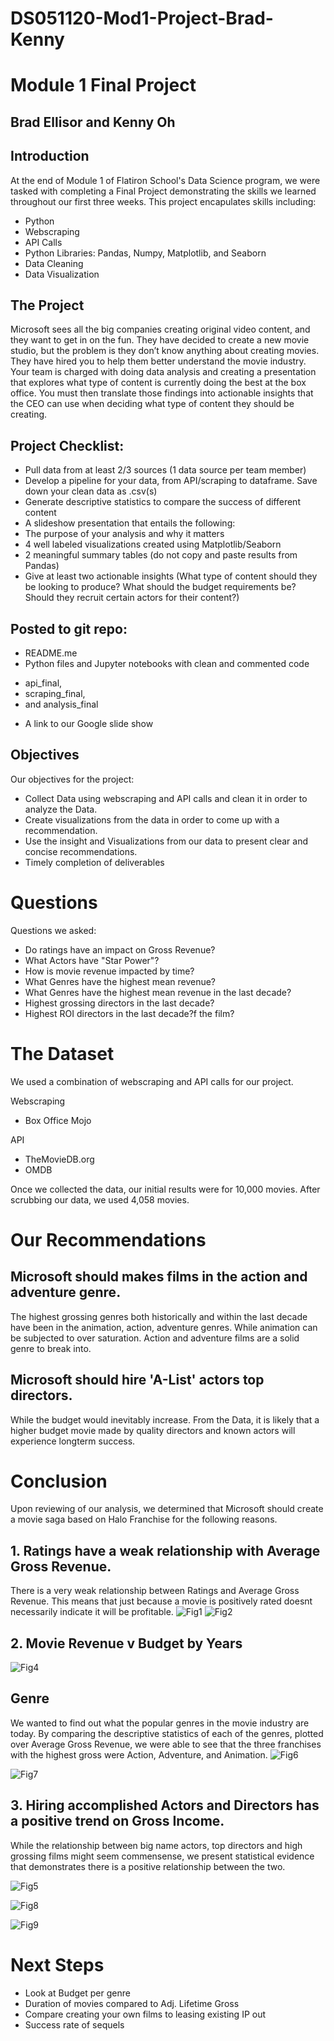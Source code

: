 # DS051120-Mod1-Project-Brad-Kenny
# Module 1 Final Project

## Brad Ellisor and Kenny Oh

## Introduction

At the end of Module 1 of Flatiron School's Data Science program, we were tasked with completing a Final Project demonstrating the skills we learned throughout our first three weeks. This project encapulates skills including:

* Python
* Webscraping
* API Calls
* Python Libraries: Pandas, Numpy, Matplotlib, and Seaborn
* Data Cleaning
* Data Visualization

## The Project

Microsoft sees all the big companies creating original video content, and they want to get in on the fun. They have decided to create a new movie studio, but the problem is they don’t know anything about creating movies. They have hired you to help them better understand the movie industry.
Your team is charged with doing data analysis and creating a presentation that explores what type of content is currently doing the best at the box office. You must then translate those findings into actionable insights that the CEO can use when deciding what type of content they should be creating.

## Project Checklist:

- Pull data from at least 2/3 sources (1 data source per team member)
- Develop a pipeline for your data, from API/scraping to dataframe. Save down your clean data as .csv(s)
- Generate descriptive statistics to compare the success of different content 
- A slideshow presentation that entails the following:
- The purpose of your analysis and why it matters
- 4 well labeled visualizations created using Matplotlib/Seaborn
- 2 meaningful summary tables (do not copy and paste results from Pandas)
- Give at least two actionable insights (What type of content should they be looking to
produce? What should the budget requirements be? Should they recruit certain actors for their content?)

## Posted to git repo:
- README.me
- Python files and Jupyter notebooks with clean and commented code
* api_final, 
* scraping_final,
* and analysis_final
- A link to our Google slide show



## Objectives

Our objectives for the project:

* Collect Data using webscraping and API calls and clean it in order to analyze the Data.
* Create visualizations from the data in order to come up with a recommendation.
* Use the insight and Visualizations from our data to present clear and concise recommendations.
* Timely completion of deliverables

# Questions 
Questions we asked:

* Do ratings have an impact on Gross Revenue?
* What Actors have "Star Power"?
* How is movie revenue impacted by time?
* What Genres have the highest mean revenue?
* What Genres have the highest mean revenue in the last decade?
* Highest grossing directors in the last decade?
* Highest ROI directors in the last decade?f the film?

# The Dataset
We used a combination of webscraping and API calls for our project. 

Webscraping
* Box Office Mojo

API
 * TheMovieDB.org
 * OMDB

Once we collected the data, our initial results were for 10,000 movies. After scrubbing our data, we used 4,058 movies.

# Our Recommendations

## Microsoft should makes films in the action and adventure genre.
The highest grossing genres both historically and within the last decade have been in the animation, action, adventure genres. While animation can be subjected to over saturation. Action and adventure films are a solid genre to break into.

## Microsoft should hire 'A-List' actors top directors.
While the budget would inevitably increase. From the Data, it is likely that a higher budget movie made by quality directors and known actors will experience longterm success.

# Conclusion

Upon reviewing of our analysis, we determined that Microsoft should create a movie saga based on Halo Franchise for the following reasons.

## 1. Ratings have a weak relationship with Average Gross Revenue.
There is a very weak relationship between Ratings and Average Gross Revenue. This means that just because a movie is positively rated doesnt necessarily indicate it will be profitable. 
![Fig1](/IMAGES/1_Rating_V_Gross.png)
![Fig2](/IMAGES/2_Corr_HM.png)





## 2. Movie Revenue v Budget by Years
![Fig4](/IMAGES/3-5_MovieRevenuevBudgetbyYears.png)



## Genre
We wanted to find out what the popular genres in the movie industry are today. By comparing the descriptive statistics of each of the genres, plotted over Average Gross Revenue, we were able to see that the three franchises with the highest gross were Action, Adventure, and Animation.
![Fig6](/IMAGES/5_GenreAnalysis.png)

![Fig7](/IMAGES/6_Genrelast10.png)






## 3. Hiring accomplished Actors and Directors has a positive trend on Gross Income.
While the relationship between big name actors, top directors and high grossing films might seem commensense, we present statistical evidence that demonstrates there is a positive relationship between the two. 


![Fig5](/IMAGES/4_Top25Actors.png)

![Fig8](/IMAGES/7_DirGross.png)

![Fig9](/IMAGES/8_DirROI.png)


# Next Steps

* Look at Budget per genre
* Duration of movies compared to Adj. Lifetime Gross
* Compare creating your own films to leasing existing IP out 
* Success rate of sequels
